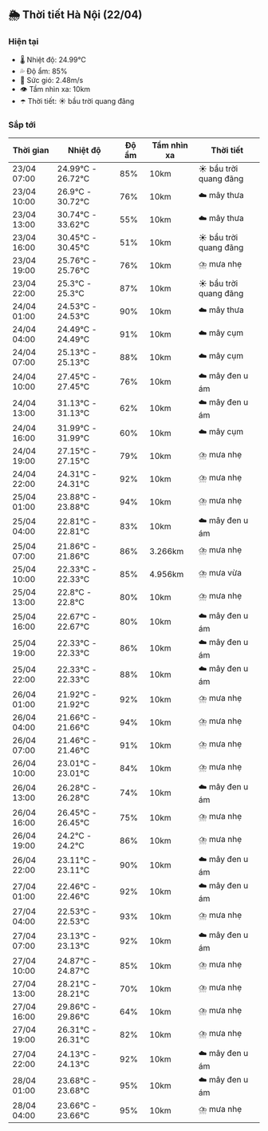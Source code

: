 ## 🌦️ Thời tiết Hà Nội (22/04)

### Hiện tại

- 🌡️ Nhiệt độ: 24.99℃
- 💦 Độ ẩm: 85%
- 💨 Sức gió: 2.48m/s
- 👁️ Tầm nhìn xa: 10km
- ☂️ Thời tiết: ☀️ bầu trời quang đãng

### Sắp tới

| Thời gian | Nhiệt độ | Độ ẩm | Tầm nhìn xa | Thời tiết |
| --- | --- | --- | --- | --- |
| 23/04 07:00 | 24.99℃ - 26.72℃ | 85% | 10km | ☀️ bầu trời quang đãng |
| 23/04 10:00 | 26.9℃ - 30.72℃ | 76% | 10km | ☁️ mây thưa |
| 23/04 13:00 | 30.74℃ - 33.62℃ | 55% | 10km | ☁️ mây thưa |
| 23/04 16:00 | 30.45℃ - 30.45℃ | 51% | 10km | ☀️ bầu trời quang đãng |
| 23/04 19:00 | 25.76℃ - 25.76℃ | 76% | 10km | ⛈️ mưa nhẹ |
| 23/04 22:00 | 25.3℃ - 25.3℃ | 87% | 10km | ☀️ bầu trời quang đãng |
| 24/04 01:00 | 24.53℃ - 24.53℃ | 90% | 10km | ☁️ mây thưa |
| 24/04 04:00 | 24.49℃ - 24.49℃ | 91% | 10km | ☁️ mây cụm |
| 24/04 07:00 | 25.13℃ - 25.13℃ | 88% | 10km | ☁️ mây cụm |
| 24/04 10:00 | 27.45℃ - 27.45℃ | 76% | 10km | ☁️ mây đen u ám |
| 24/04 13:00 | 31.13℃ - 31.13℃ | 62% | 10km | ☁️ mây đen u ám |
| 24/04 16:00 | 31.99℃ - 31.99℃ | 60% | 10km | ☁️ mây cụm |
| 24/04 19:00 | 27.15℃ - 27.15℃ | 79% | 10km | ⛈️ mưa nhẹ |
| 24/04 22:00 | 24.31℃ - 24.31℃ | 92% | 10km | ⛈️ mưa nhẹ |
| 25/04 01:00 | 23.88℃ - 23.88℃ | 94% | 10km | ⛈️ mưa nhẹ |
| 25/04 04:00 | 22.81℃ - 22.81℃ | 83% | 10km | ☁️ mây đen u ám |
| 25/04 07:00 | 21.86℃ - 21.86℃ | 86% | 3.266km | ⛈️ mưa nhẹ |
| 25/04 10:00 | 22.33℃ - 22.33℃ | 85% | 4.956km | ⛈️ mưa vừa |
| 25/04 13:00 | 22.8℃ - 22.8℃ | 80% | 10km | ⛈️ mưa nhẹ |
| 25/04 16:00 | 22.67℃ - 22.67℃ | 80% | 10km | ☁️ mây đen u ám |
| 25/04 19:00 | 22.33℃ - 22.33℃ | 86% | 10km | ☁️ mây đen u ám |
| 25/04 22:00 | 22.33℃ - 22.33℃ | 88% | 10km | ☁️ mây đen u ám |
| 26/04 01:00 | 21.92℃ - 21.92℃ | 92% | 10km | ⛈️ mưa nhẹ |
| 26/04 04:00 | 21.66℃ - 21.66℃ | 94% | 10km | ⛈️ mưa nhẹ |
| 26/04 07:00 | 21.46℃ - 21.46℃ | 91% | 10km | ⛈️ mưa nhẹ |
| 26/04 10:00 | 23.01℃ - 23.01℃ | 84% | 10km | ⛈️ mưa nhẹ |
| 26/04 13:00 | 26.28℃ - 26.28℃ | 74% | 10km | ☁️ mây đen u ám |
| 26/04 16:00 | 26.45℃ - 26.45℃ | 75% | 10km | ⛈️ mưa nhẹ |
| 26/04 19:00 | 24.2℃ - 24.2℃ | 86% | 10km | ⛈️ mưa nhẹ |
| 26/04 22:00 | 23.11℃ - 23.11℃ | 90% | 10km | ☁️ mây đen u ám |
| 27/04 01:00 | 22.46℃ - 22.46℃ | 92% | 10km | ☁️ mây đen u ám |
| 27/04 04:00 | 22.53℃ - 22.53℃ | 93% | 10km | ⛈️ mưa nhẹ |
| 27/04 07:00 | 23.13℃ - 23.13℃ | 92% | 10km | ☁️ mây đen u ám |
| 27/04 10:00 | 24.87℃ - 24.87℃ | 85% | 10km | ⛈️ mưa nhẹ |
| 27/04 13:00 | 28.21℃ - 28.21℃ | 70% | 10km | ⛈️ mưa nhẹ |
| 27/04 16:00 | 29.86℃ - 29.86℃ | 64% | 10km | ⛈️ mưa nhẹ |
| 27/04 19:00 | 26.31℃ - 26.31℃ | 82% | 10km | ⛈️ mưa nhẹ |
| 27/04 22:00 | 24.13℃ - 24.13℃ | 92% | 10km | ☁️ mây đen u ám |
| 28/04 01:00 | 23.68℃ - 23.68℃ | 95% | 10km | ☁️ mây đen u ám |
| 28/04 04:00 | 23.66℃ - 23.66℃ | 95% | 10km | ⛈️ mưa nhẹ |
